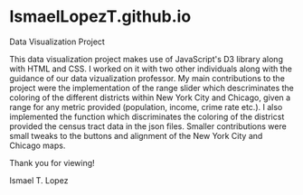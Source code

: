 # IsmaelLopezT.github.io
Data Visualization Project

This data visualization project makes use of JavaScript's D3 library along with HTML and CSS. I worked on it with two other individuals along with the guidance of our data vizualization professor. My main contributions to the project were the implementation of the range slider which descriminates the coloring of the different districts within New York City and Chicago, given a range for any metric provided (population, income, crime rate etc.). I also implemented the function which discriminates the coloring of the districst provided the census tract data in the json files. Smaller contributions were small tweaks to the buttons and alignment of the New York City and Chicago maps.

Thank you for viewing!

Ismael T. Lopez
